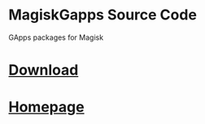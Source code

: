 # MagiskGapps Source Code
GApps packages for Magisk

# [Download](https://sourceforge.net/projects/magiskgapps/files/)

# [Homepage](https://mg.pixel-fy.com)
